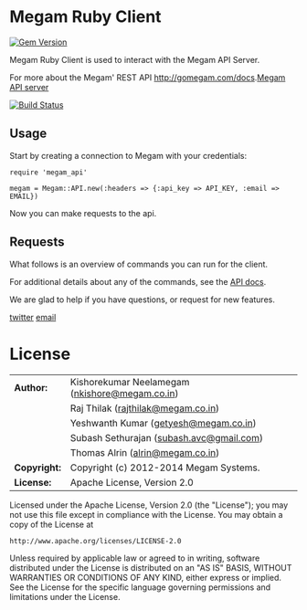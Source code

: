 Megam Ruby Client
==================

[![Gem Version](https://badge.fury.io/rb/megam_api.svg)](http://badge.fury.io/rb/megam_api)

Megam Ruby Client is used to interact with the Megam API Server.

For more about the Megam' REST API <http://gomegam.com/docs>.[Megam API server](https://github.com/indykish/megam_play.git)

[![Build Status](https://travis-ci.org/indykish/megam_api.png)](https://travis-ci.org/indykish/megam_api)


Usage
-----

Start by creating a connection to Megam with your credentials:

    require 'megam_api'

    megam = Megam::API.new(:headers => {:api_key => API_KEY, :email => EMAIL})

Now you can make requests to the api.

Requests
--------

What follows is an overview of commands you can run for the client.

For additional details about any of the commands, see the [API docs](http://www.gomegam.com/docs).

We are glad to help if you have questions, or request for new features.

[twitter](http://twitter.com/megamsys) [email](<support@megam.co.in>)

	
# License

|                      |                                          |
|:---------------------|:-----------------------------------------|
| **Author:**          | Kishorekumar Neelamegam (<nkishore@megam.co.in>)
|                      | Raj Thilak (<rajthilak@megam.co.in>)
|                      | Yeshwanth Kumar (<getyesh@megam.co.in>)
|                      | Subash Sethurajan (<subash.avc@gmail.com>)
|                      | Thomas Alrin (<alrin@megam.co.in>)
| **Copyright:**       | Copyright (c) 2012-2014 Megam Systems.
| **License:**         | Apache License, Version 2.0

Licensed under the Apache License, Version 2.0 (the "License");
you may not use this file except in compliance with the License.
You may obtain a copy of the License at

    http://www.apache.org/licenses/LICENSE-2.0

Unless required by applicable law or agreed to in writing, software
distributed under the License is distributed on an "AS IS" BASIS,
WITHOUT WARRANTIES OR CONDITIONS OF ANY KIND, either express or implied.
See the License for the specific language governing permissions and
limitations under the License.

